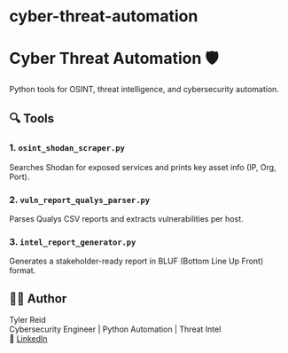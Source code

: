 # cyber-threat-automation

# Cyber Threat Automation 🛡️

Python tools for OSINT, threat intelligence, and cybersecurity automation.

## 🔍 Tools

### 1. `osint_shodan_scraper.py`
Searches Shodan for exposed services and prints key asset info (IP, Org, Port).

### 2. `vuln_report_qualys_parser.py`
Parses Qualys CSV reports and extracts vulnerabilities per host.

### 3. `intel_report_generator.py`
Generates a stakeholder-ready report in BLUF (Bottom Line Up Front) format.

## 👨‍💻 Author
Tyler Reid  
Cybersecurity Engineer | Python Automation | Threat Intel  
🔗 [LinkedIn](https://www.linkedin.com/in/tyler-cyberdefense/) 
